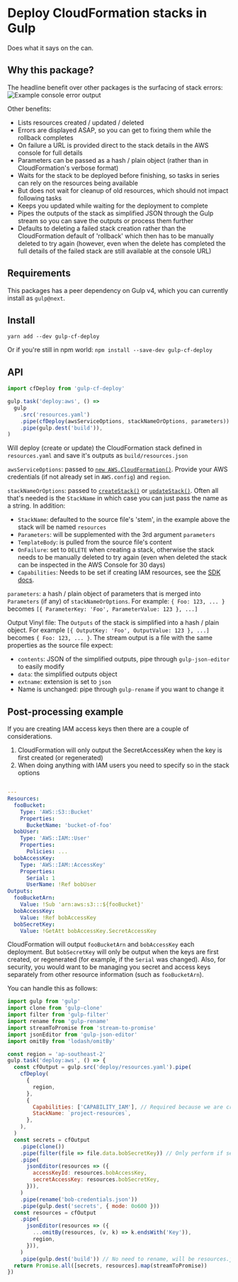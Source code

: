# Deploy CloudFormation stacks in Gulp

Does what it says on the can.

## Why this package?

The headline benefit over other packages is the surfacing of stack errors:
![Example console error output](https://s3.amazonaws.com/mindhive-package-media/gulp-cf-deploy/error-output-example.png)

Other benefits:

- Lists resources created / updated / deleted
- Errors are displayed ASAP, so you can get to fixing them while the rollback completes
- On failure a URL is provided direct to the stack details in the AWS console for full details
- Parameters can be passed as a hash / plain object (rather than in CloudFormation's verbose format)
- Waits for the stack to be deployed before finishing, so tasks in series can rely on the resources being available
- But does not wait for cleanup of old resources, which should not impact following tasks
- Keeps you updated while waiting for the deployment to complete
- Pipes the outputs of the stack as simplified JSON through the Gulp stream so you can save the outputs or process
  them further
- Defaults to deleting a failed stack creation rather than the CloudFormation default of 'rollback' which then has
  to be manually deleted to try again (however, even when the delete has completed the full details of the
  failed stack are still available at the console URL)

## Requirements

This packages has a peer dependency on Gulp v4, which you can currently
install as `gulp@next`.

## Install

`yarn add --dev gulp-cf-deploy`

Or if you're still in npm world: `npm install --save-dev gulp-cf-deploy`

## API

```js
import cfDeploy from 'gulp-cf-deploy'

gulp.task('deploy:aws', () =>
  gulp
    .src('resources.yaml')
    .pipe(cfDeploy(awsServiceOptions, stackNameOrOptions, parameters))
    .pipe(gulp.dest('build')),
)
```

Will deploy (create or update) the CloudFormation stack defined in `resources.yaml`
and save it's outputs as `build/resources.json`

`awsServiceOptions`: passed to [`new AWS.CloudFormation()`](https://docs.aws.amazon.com/AWSJavaScriptSDK/latest/AWS/CloudFormation.html#constructor-property).
Provide your AWS credentials (if not already set in `AWS.config`) and `region`.

`stackNameOrOptions`: passed to [`createStack()`](https://docs.aws.amazon.com/AWSJavaScriptSDK/latest/AWS/CloudFormation.html#createStack-property)
or [`updateStack()`](https://docs.aws.amazon.com/AWSJavaScriptSDK/latest/AWS/CloudFormation.html#updateStack-property).
Often all that's needed is the `StackName` in which case you can just pass the name as a string.
In addition:

- `StackName`: defaulted to the source file's 'stem', in the example above the stack will be named `resources`
- `Parameters`: will be supplemented with the 3rd argument `parameters`
- `TemplateBody`: is pulled from the source file's content
- `OnFailure`: set to `DELETE` when creating a stack, otherwise the stack needs to be manually deleted to try again
  (even when deleted the stack can be inspected in the AWS Console for 30 days)
- `Capabilities`: Needs to be set if creating IAM resources, see the
  [SDK docs](https://docs.aws.amazon.com/AWSJavaScriptSDK/latest/AWS/CloudFormation.html#createStack-property).

`parameters`: a hash / plain object of parameters that is merged into `Parameters` (if any) of `stackNameOrOptions`.
For example: `{ Foo: 123, ... }` becomes `[{ ParameterKey: 'Foo', ParameterValue: 123 }, ...]`

Output Vinyl file: The `Outputs` of the stack is simplified into a hash / plain object.
For example `[{ OutputKey: 'Foo', OutputValue: 123 }, ...]` becomes `{ Foo: 123, ... }`.
The stream output is a file with the same properties as the source file expect:

- `contents`: JSON of the simplified outputs, pipe through `gulp-json-editor` to easily modify
- `data`: the simplified outputs object
- `extname`: extension is set to `json`
- Name is unchanged: pipe through `gulp-rename` if you want to change it

## Post-processing example

If you are creating IAM access keys then there are a couple of considerations.

1. CloudFormation will only output the SecretAccessKey when the key is first created (or regenerated)
2. When doing anything with IAM users you need to specify so in the stack options

```yaml

---
Resources:
  fooBucket:
    Type: 'AWS::S3::Bucket'
    Properties:
      BucketName: 'bucket-of-foo'
  bobUser:
    Type: 'AWS::IAM::User'
    Properties:
      Policies: ...
  bobAccessKey:
    Type: 'AWS::IAM::AccessKey'
    Properties:
      Serial: 1
      UserName: !Ref bobUser
Outputs:
  fooBucketArn:
    Value: !Sub 'arn:aws:s3:::${fooBucket}'
  bobAccessKey:
    Value: !Ref bobAccessKey
  bobSecretKey:
    Value: !GetAtt bobAccessKey.SecretAccessKey
```

CloudFormation will output `fooBucketArn` and `bobAccessKey` each deployment.
But `bobSecretKey` will only be output when the keys are first created, or regenerated
(for example, if the `Serial` was changed). Also, for security, you would want to be managing
you secret and access keys separately from other resource information (such as `fooBucketArn`).

You can handle this as follows:

```js
import gulp from 'gulp'
import clone from 'gulp-clone'
import filter from 'gulp-filter'
import rename from 'gulp-rename'
import streamToPromise from 'stream-to-promise'
import jsonEditor from 'gulp-json-editor'
import omitBy from 'lodash/omitBy'

const region = 'ap-southeast-2'
gulp.task('deploy:aws', () => {
  const cfOutput = gulp.src('deploy/resources.yaml').pipe(
    cfDeploy(
      {
        region,
      },
      {
        Capabilities: ['CAPABILITY_IAM'], // Required because we are creating a user
        StackName: `project-resources`,
      },
    ),
  )
  const secrets = cfOutput
    .pipe(clone())
    .pipe(filter(file => file.data.bobSecretKey)) // Only perform if secret key was output
    .pipe(
      jsonEditor(resources => ({
        accessKeyId: resources.bobAccessKey,
        secretAccessKey: resources.bobSecretKey,
      })),
    )
    .pipe(rename('bob-credentials.json'))
    .pipe(gulp.dest('secrets', { mode: 0o600 }))
  const resources = cfOutput
    .pipe(
      jsonEditor(resources => ({
        ...omitBy(resources, (v, k) => k.endsWith('Key')),
        region,
      })),
    )
    .pipe(gulp.dest('build')) // No need to rename, will be resources.json
  return Promise.all([secrets, resources].map(streamToPromise))
})
```
